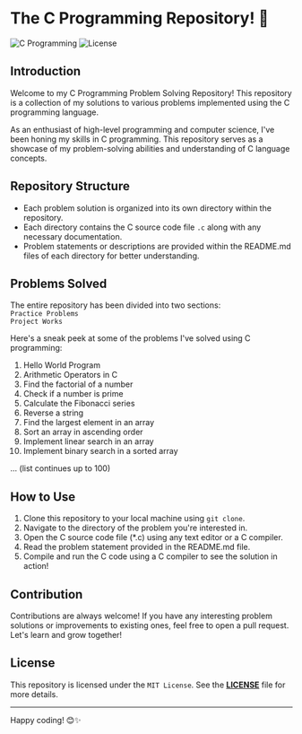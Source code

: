# **The C Programming Repository!** 🚀

![C Programming](https://img.shields.io/badge/Language-C-blue)
![License](https://img.shields.io/badge/License-MIT-green)

## Introduction

Welcome to my C Programming Problem Solving Repository! This repository is a collection of my solutions to various problems implemented using the C programming language.

As an enthusiast of high-level programming and computer science, I've been honing my skills in C programming. This repository serves as a showcase of my problem-solving abilities and understanding of C language concepts.

## Repository Structure

- Each problem solution is organized into its own directory within the repository.
- Each directory contains the C source code file `.c` along with any necessary documentation.
- Problem statements or descriptions are provided within the README.md files of each directory for better understanding.

## Problems Solved

The entire repository has been divided into two sections:
<br>`Practice Problems`<br>
`Project Works`<br>

Here's a sneak peek at some of the problems I've solved using C programming:

1. Hello World Program
2. Arithmetic Operators in C
3. Find the factorial of a number
4. Check if a number is prime
5. Calculate the Fibonacci series
6. Reverse a string
7. Find the largest element in an array
8. Sort an array in ascending order
9. Implement linear search in an array
10. Implement binary search in a sorted array

... (list continues up to 100)

## How to Use

1. Clone this repository to your local machine using `git clone`.
2. Navigate to the directory of the problem you're interested in.
3. Open the C source code file (*.c) using any text editor or a C compiler.
4. Read the problem statement provided in the README.md file.
5. Compile and run the C code using a C compiler to see the solution in action!

## Contribution

Contributions are always welcome! If you have any interesting problem solutions or improvements to existing ones, feel free to open a pull request. Let's learn and grow together!

## License

This repository is licensed under the `MIT License`. See the [**LICENSE**](LICENSE) file for more details.

---

Happy coding! 😊✨
